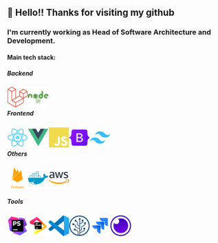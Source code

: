 ## :wave: Hello!! Thanks for visiting my github

### I'm currently working as Head of Software Architecture and Development.

#### Main tech stack: 
##### Backend
<img src="https://github.com/devicons/devicon/blob/master/icons/laravel/laravel-original.svg" align="left" height="48" width="48" alt="PHP/Laravel" >
<img src="https://github.com/devicons/devicon/blob/master/icons/nodejs/nodejs-plain-wordmark.svg" align="left" height="48" width="48" alt="NodeJS" >
<br><br>

##### Frontend
<img src="https://github.com/devicons/devicon/blob/master/icons/react/react-original.svg" align="left" height="48" width="48" alt="React" >
<img src="https://github.com/devicons/devicon/blob/master/icons/vuejs/vuejs-original.svg" align="left" height="48" width="48" alt="Vue" >
<img src="https://github.com/devicons/devicon/blob/master/icons/javascript/javascript-plain.svg" align="left" height="48" width="48" alt="JavaScript" >
<img src="https://github.com/devicons/devicon/blob/master/icons/bootstrap/bootstrap-original.svg" align="left" height="48" width="48" alt="Bootstrap" >
<img src="https://github.com/devicons/devicon/blob/master/icons/tailwindcss/tailwindcss-original.svg" align="left" height="48" width="48" alt="TailwindCSS" >
<br><br>

##### Others
<img src="https://github.com/devicons/devicon/blob/master/icons/firebase/firebase-plain-wordmark.svg" align="left" height="48" width="48" alt="firebase" >
<img src="https://github.com/devicons/devicon/blob/master/icons/docker/docker-plain.svg" align="left" height="48" width="48" alt="Docker" >
<img src="https://github.com/devicons/devicon/blob/master/icons/amazonwebservices/amazonwebservices-original-wordmark.svg" align="left" height="48" width="48" alt="AWS" >
<br><br><br>

##### Tools
<img src="https://github.com/devicons/devicon/blob/master/icons/phpstorm/phpstorm-original.svg" align="left" height="48" width="48" alt="PhpStorm" >
<img src="https://github.com/devicons/devicon/blob/master/icons/jetbrains/jetbrains-original.svg" align="left" height="48" width="48" alt="JetBrains" >
<img src="https://github.com/devicons/devicon/blob/master/icons/vscode/vscode-original.svg" align="left" height="48" width="48" alt="VSCode" >
<img src="https://github.com/devicons/devicon/blob/master/icons/sourcetree/sourcetree-original.svg" align="left" height="48" width="48" alt="SourceTree" >
<img src="https://github.com/devicons/devicon/blob/master/icons/jira/jira-original.svg" align="left" height="48" width="48" alt="Jira" >
<img src="https://github.com/devicons/devicon/blob/master/icons/insomnia/insomnia-original.svg" align="left" height="48" width="48" alt="Insomnia" >
<br><br><br>
